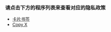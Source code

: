 ### 请点击下方的程序列表来查看对应的隐私政策
- [卡片书签](https://github.com/kkCode/Card-bookmarks/edit/master/PrivacyPolicy_card_bookmark.md)
- [Copy X](https://github.com/kkCode/Card-bookmarks/edit/master/PrivacyPolicy_copy_x.md)
